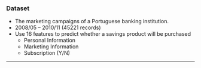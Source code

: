 ### Dataset
* The marketing campaigns of a Portuguese banking institution.
* 2008/05 – 2010/11 (45221 records)
* Use 16 features to predict whether a savings product will be purchased
  - Personal Information
  - Marketing Information
  - Subscription (Y/N)

---



